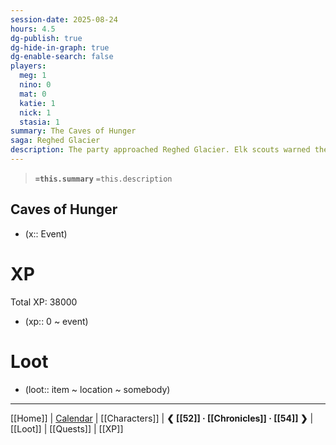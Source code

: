 ```yaml
---
session-date: 2025-08-24
hours: 4.5
dg-publish: true
dg-hide-in-graph: true
dg-enable-search: false
players:
  meg: 1
  nino: 0
  mat: 0
  katie: 1
  nick: 1
  stasia: 1
summary: The Caves of Hunger
saga: Reghed Glacier
description: The party approached Reghed Glacier. Elk scouts warned them of Queen Bjornhild of the Tiger Tribe, though Oona sought an audience regardless. Declaring to the clan that her birth daughter not only survived but had slain dragons and braved the Sea of Ice, the party assuaged the queen to stand down. Crank recited the Rime of the Frostmaiden and shattered the ice holding the frozen waterfall together. And thus the party entered the Caves of Hunger. Within the glacial depths, they found the road was a graveyard littered with the remnants of Ythryn fall... and of creatures who bloomed or doomed themselves alongside it. Soon the party found themselves stalked by a gnoll vampire... Tekeli-li, the Hunger of Isolation. 
---
```


> **`=this.summary`**
> `=this.description`

## Caves of Hunger
- (x::  Event)

# XP
Total XP: 38000
- (xp::  0 ~ event) 

# Loot
- (loot::  item ~ location ~ somebody)

---
[[Home]] | [Calendar](https://app.fantasy-calendar.com/calendars/38f9e3f5098bac1f655a4fb4241f35eb) | [[Characters]] | **❮ [[52]] · [[Chronicles]] ·  [[54]] ❯** | [[Loot]] | [[Quests]]  | [[XP]]
